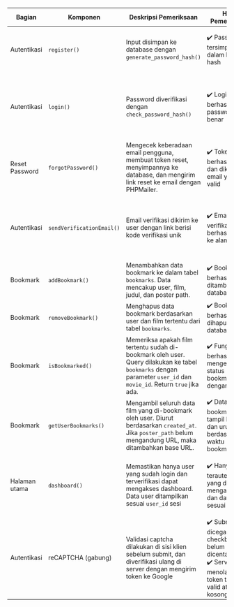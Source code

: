 | **Bagian**        | **Komponen**                     | **Deskripsi Pemeriksaan**                                                                                                                                              | **Hasil Pemeriksaan**                                                                 | **Screenshot Code**     | **Screenshot Tampilan**  |
|-------------------|----------------------------------|------------------------------------------------------------------------------------------------------------------------------------------------------------------------|----------------------------------------------------------------------------------------|--------------------------|---------------------------|
| Autentikasi       | `register()`                     | Input disimpan ke database dengan `generate_password_hash()`                                                                                                           | ✔️ Password tersimpan dalam bentuk hash                                               | ![](regisCode.png)            |    |
| Autentikasi       | `login()`                        | Password diverifikasi dengan `check_password_hash()`                                                                                                                  | ✔️ Login berhasil jika password benar                                                 | ![](logincode.png)            | ![](login.jpg)                 |
| Reset Password    | `forgotPassword()`               | Mengecek keberadaan email pengguna, membuat token reset, menyimpannya ke database, dan mengirim link reset ke email dengan PHPMailer.                                | ✔️ Token berhasil dibuat dan dikirim ke email yang valid                             | ![](forgotPassword.png)       | reset_email.png (opsional)|
| Autentikasi       | `sendVerificationEmail()`        | Email verifikasi dikirim ke user dengan link berisi kode verifikasi unik                                                                                               | ✔️ Email verifikasi berhasil dikirim ke alamat user                                  | ![](verifCode.png)            | ![](verifikasi.png)            |
| Bookmark          | `addBookmark()`                  | Menambahkan data bookmark ke dalam tabel `bookmarks`. Data mencakup user, film, judul, dan poster path.                                                               | ✔️ Bookmark berhasil ditambahkan ke database                                          | addBookmark.png          | -                         |
| Bookmark          | `removeBookmark()`               | Menghapus data bookmark berdasarkan user dan film tertentu dari tabel `bookmarks`.                                                                                    | ✔️ Bookmark berhasil dihapus dari database                                            | removeBookmark.png       | -                         |
| Bookmark          | `isBookmarked()`                 | Memeriksa apakah film tertentu sudah di-bookmark oleh user. Query dilakukan ke tabel `bookmarks` dengan parameter `user_id` dan `movie_id`. Return `true` jika ada. | ✔️ Fungsi berhasil mengembalikan status bookmark dengan benar                         | isBookmarked.png         | -                         |
| Bookmark          | `getUserBookmarks()`             | Mengambil seluruh data film yang di-bookmark oleh user. Diurut berdasarkan `created_at`. Jika `poster_path` belum mengandung URL, maka ditambahkan base URL.         | ✔️ Data bookmark tampil lengkap dan urut berdasarkan waktu bookmark                   | getUserBookmarks.png     | -                         |
| Halaman utama     | `dashboard()`                    | Memastikan hanya user yang sudah login dan terverifikasi dapat mengakses dashboard. Data user ditampilkan sesuai `user_id` sesi                                      | ✔️ Hanya user terautentikasi yang dapat mengakses, dan data tampil sesuai user        | ![](dasCode.png)              | ![](das.png)                   |
| Autentikasi       | reCAPTCHA (gabung)               | Validasi captcha dilakukan di sisi klien sebelum submit, dan diverifikasi ulang di server dengan mengirim token ke Google                                            | ✔️ Submit dicegah jika checkbox belum dicentang <br>✔️ Server menolak jika token tidak valid atau kosong | ![](captchasukses.png)         | ![](kodcap.png)                |
